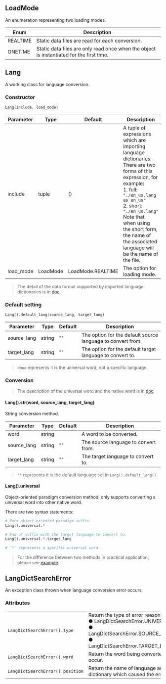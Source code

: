 ## LoadMode

An enumeration representing two loading modes.

| **Enum** | Description                                                  |
| -------- | ------------------------------------------------------------ |
| REALTIME | Static data files are read for each conversion.              |
| ONETIME  | Static data files are only read once when the object is instantiated for the first time. |



## Lang

A working class for language conversion.

### Constructor

```python
Lang(include, load_mode)
```

| Parameter | Type     | Default           | Description                                                  |
| --------- | -------- | ----------------- | ------------------------------------------------------------ |
| include   | tuple    | ()                | A tuple of expressions which are importing language dictionaries.<br>There are two forms of this expression, for example: <br>1. full: `"./en_us.lang as en_us"`<br>2. short: `"./en_us.lang"`<br>Note that when using the short form, the name of the associated language will be the name of the file. |
| load_mode | LoadMode | LoadMode.REALTIME | The option for loading mode.                                 |

> The detail of the data format supported by imported language dictionaries is in [doc](https://github.com/leoweyr/Python-OOPMultilang/blob/main/doc/data%20standard.md#supportdataformat).

### Default setting

```
Lang().default_lang(source_lang, target_lang)
```

| Parameter   | Type   | Default | Description                                                 |
| ----------- | ------ | ------- | ----------------------------------------------------------- |
| source_lang | string | ""      | The option for the default source language to convert from. |
| target_lang | string | ""      | The option for the default target language to convert to.   |

> `None` represents it is the universal word, not a specific language.

### Conversion

> The description of the universal word and the native word is in [doc](https://github.com/leoweyr/Python-OOPMultilang/blob/main/doc/data%20standard.md).

#### Lang().str(word, source_lang, target_lang)

String conversion method.

| Parameter   | Type   | Default | Description                          |
| ----------- | ------ | ------- | ------------------------------------ |
| word        | string |         | A word to be converted.              |
| source_lang | string | ""      | The source language to convert from. |
| target_lang | string | ""      | The target language to convert to.   |

> `""` represents it is the default language set in `Lang().default_lang()`.

#### Lang().universal

Object-oriented paradigm conversion method, only supports converting a universal word into other native word.

There are two syntax statements: 

```python
# Pure object-oriented paradigm suffix.
Lang().universal.*

# End of suffix with the target language to convert to.
Lang().universal.*.target_lang

# `*` represents a specific universal word.
```

> For the difference between two methods in practical application, please see [example](https://github.com/leoweyr/Python-OOPMultilang/tree/main/examples).



## LangDictSearchError

An exception class thrown when language conversion error occurs.

### Attributes

<table>
    <tr>
    	<td><code>LangDictSearchError().type</code></td>
        <td>Return the type of error reason.</br>● LangDictSearchError.UNIVERSAL_WORD_EXIST_ERROR</br>● LangDictSearchError.SOURCE_LANG_DICT_MATCH_ERROR</br>●  LangDictSearchError.TARGET_LANG_DICT_MATCH_ERROR</td>
    </tr>
    <tr>
    	<td><code>LangDictSearchError().word</code></td>
        <td>Return the word being converted that caused the error to occur.</td>
    </tr>
    <tr>
    	<td><code>LangDictSearchError().position</code></td>
        <td>Return the name of language associated with language dictionary which caused the error to occur.</td>
    </tr>
</table>
